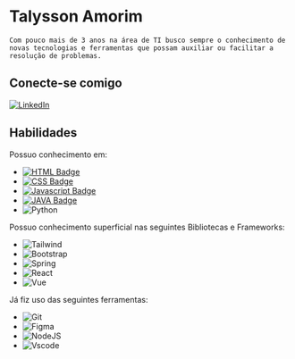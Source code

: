 
# Talysson Amorim

    Com pouco mais de 3 anos na área de TI busco sempre o conhecimento de novas tecnologias e ferramentas que possam auxiliar ou facilitar a resolução de problemas.

## Conecte-se comigo

[![LinkedIn](https://img.shields.io/badge/LinkedIn-000?style=for-the-badge&logo=linkedin&logoColor=blue)](https://www.linkedin.com/in/talysson-amorim/)

## Habilidades

Possuo conhecimento em:

- [![HTML Badge](https://img.shields.io/badge/HTML-000?style=for-the-badge&logo=html5&logoColor=E34F26)](https://www.w3.org/html/)
- [![CSS Badge](https://img.shields.io/badge/CSS-000?style=for-the-badge&logo=css3&logoColor=1572B6)](https://www.w3.org/Style/CSS/)
- [![Javascript Badge](https://img.shields.io/badge/Javascript-000?style=for-the-badge&logo=javascript&logoColor=yellow)](https://www.w3.org/Style/Javascript/)
- [![JAVA Badge](https://img.shields.io/badge/java-000.svg?style=for-the-badge&logo=openjdk&logoColor=red)](https://www.w3.org/Style/Javascript/)
- ![Python](https://img.shields.io/badge/python-000?style=for-the-badge&logo=python&logoColor=ffdd54)



Possuo conhecimento superficial nas seguintes Bibliotecas e Frameworks:

- ![Tailwind](https://img.shields.io/badge/tailwindcss-000.svg?style=for-the-badge&logo=tailwind-css&logoColor=white)
- ![Bootstrap](https://img.shields.io/badge/-boostrap-000?style=for-the-badge&logo=bootstrap&labelColor=0D1117)
- ![Spring](https://img.shields.io/badge/spring-000?style=for-the-badge&logo=spring&logoColor=white)
- ![React](https://img.shields.io/badge/React-000?style=for-the-badge&logo=react&logoColor=61DAFB)
- ![Vue](https://img.shields.io/badge/vuejs-000?style=for-the-badge&logo=vuedotjs&logoColor=%234FC08D)

Já fiz uso das seguintes ferramentas: 

- ![Git](https://img.shields.io/badge/GIT-000?style=for-the-badge&logo=git&logoColor=white)
- ![Figma](https://img.shields.io/badge/Figma-000?style=for-the-badge&logo=figma&logoColor=figma)
- ![NodeJS](https://img.shields.io/badge/node.js-000?style=for-the-badge&logo=node.js&logoColor=white)
- ![Vscode](https://img.shields.io/badge/Vscode-000?style=for-the-badge&logo=visual-studio-code&logoColor=white)
